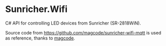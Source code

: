 # Sunricher.Wifi
C# API for controlling LED devices from Sunricher (SR-2818WiN).

Source code from https://github.com/magcode/sunricher-wifi-mqtt is used as reference, thanks to [magcode](https://github.com/magcode).
